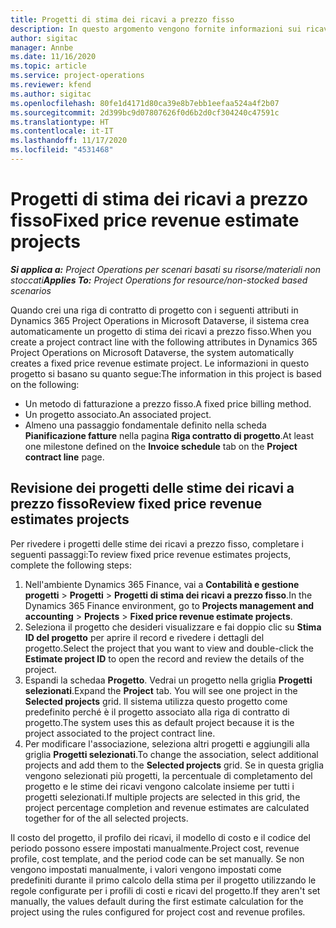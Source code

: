 ```yaml
---
title: Progetti di stima dei ricavi a prezzo fisso
description: In questo argomento vengono fornite informazioni sui ricavi a prezzo fisso nei progetti.
author: sigitac
manager: Annbe
ms.date: 11/16/2020
ms.topic: article
ms.service: project-operations
ms.reviewer: kfend
ms.author: sigitac
ms.openlocfilehash: 80fe1d4171d80ca39e8b7ebb1eefaa524a4f2b07
ms.sourcegitcommit: 2d399bc9d07807626f0d6b2d0cf304240c47591c
ms.translationtype: HT
ms.contentlocale: it-IT
ms.lasthandoff: 11/17/2020
ms.locfileid: "4531468"
---
```

# <a name="fixed-price-revenue-estimate-projects"></a><span data-ttu-id="07327-103">Progetti di stima dei ricavi a prezzo fisso</span><span class="sxs-lookup"><span data-stu-id="07327-103">Fixed price revenue estimate projects</span></span> 

<span data-ttu-id="07327-104">_**Si applica a:** Project Operations per scenari basati su risorse/materiali non stoccati_</span><span class="sxs-lookup"><span data-stu-id="07327-104">_**Applies To:** Project Operations for resource/non-stocked based scenarios_</span></span>

<span data-ttu-id="07327-105">Quando crei una riga di contratto di progetto con i seguenti attributi in Dynamics 365 Project Operations in Microsoft Dataverse, il sistema crea automaticamente un progetto di stima dei ricavi a prezzo fisso.</span><span class="sxs-lookup"><span data-stu-id="07327-105">When you create a project contract line with the following attributes in Dynamics 365 Project Operations on Microsoft Dataverse, the system automatically creates a fixed price revenue estimate project.</span></span> <span data-ttu-id="07327-106">Le informazioni in questo progetto si basano su quanto segue:</span><span class="sxs-lookup"><span data-stu-id="07327-106">The information in this project is based on the following:</span></span>

  - <span data-ttu-id="07327-107">Un metodo di fatturazione a prezzo fisso.</span><span class="sxs-lookup"><span data-stu-id="07327-107">A fixed price billing method.</span></span>
  - <span data-ttu-id="07327-108">Un progetto associato.</span><span class="sxs-lookup"><span data-stu-id="07327-108">An associated project.</span></span>
  - <span data-ttu-id="07327-109">Almeno una passaggio fondamentale definito nella scheda **Pianificazione fatture** nella pagina **Riga contratto di progetto**.</span><span class="sxs-lookup"><span data-stu-id="07327-109">At least one milestone defined on the **Invoice schedule** tab on the **Project contract line** page.</span></span>

## <a name="review-fixed-price-revenue-estimates-projects"></a><span data-ttu-id="07327-110">Revisione dei progetti delle stime dei ricavi a prezzo fisso</span><span class="sxs-lookup"><span data-stu-id="07327-110">Review fixed price revenue estimates projects</span></span>
<span data-ttu-id="07327-111">Per rivedere i progetti delle stime dei ricavi a prezzo fisso, completare i seguenti passaggi:</span><span class="sxs-lookup"><span data-stu-id="07327-111">To review fixed price revenue estimates projects, complete the following steps:</span></span>

1. <span data-ttu-id="07327-112">Nell'ambiente Dynamics 365 Finance, vai a **Contabilità e gestione progetti** > **Progetti** > **Progetti di stima dei ricavi a prezzo fisso**.</span><span class="sxs-lookup"><span data-stu-id="07327-112">In the Dynamics 365 Finance environment, go to **Projects management and accounting** > **Projects** > **Fixed price revenue estimate projects**.</span></span>
2. <span data-ttu-id="07327-113">Seleziona il progetto che desideri visualizzare e fai doppio clic su **Stima ID del progetto** per aprire il record e rivedere i dettagli del progetto.</span><span class="sxs-lookup"><span data-stu-id="07327-113">Select the project that you want to view and double-click the **Estimate project ID** to open the record and review the details of the project.</span></span>
3. <span data-ttu-id="07327-114">Espandi la schedaa **Progetto**. Vedrai un progetto nella griglia **Progetti selezionati**.</span><span class="sxs-lookup"><span data-stu-id="07327-114">Expand the **Project** tab. You will see one project in the **Selected projects** grid.</span></span> <span data-ttu-id="07327-115">Il sistema utilizza questo progetto come predefinito perché è il progetto associato alla riga di contratto di progetto.</span><span class="sxs-lookup"><span data-stu-id="07327-115">The system uses this as default project because it is the project associated to the project contract line.</span></span> 
4. <span data-ttu-id="07327-116">Per modificare l'associazione, seleziona altri progetti e aggiungili alla griglia **Progetti selezionati**.</span><span class="sxs-lookup"><span data-stu-id="07327-116">To change the association, select additional projects and add them to the **Selected projects** grid.</span></span> <span data-ttu-id="07327-117">Se in questa griglia vengono selezionati più progetti, la percentuale di completamento del progetto e le stime dei ricavi vengono calcolate insieme per tutti i progetti selezionati.</span><span class="sxs-lookup"><span data-stu-id="07327-117">If multiple projects are selected in this grid, the project percentage completion and revenue estimates are calculated together for of the all selected projects.</span></span>

  <span data-ttu-id="07327-118">Il costo del progetto, il profilo dei ricavi, il modello di costo e il codice del periodo possono essere impostati manualmente.</span><span class="sxs-lookup"><span data-stu-id="07327-118">Project cost, revenue profile, cost template, and the period code can be set manually.</span></span> <span data-ttu-id="07327-119">Se non vengono impostati manualmente, i valori vengono impostati come predefiniti durante il primo calcolo della stima per il progetto utilizzando le regole configurate per i profili di costi e ricavi del progetto.</span><span class="sxs-lookup"><span data-stu-id="07327-119">If they aren't set manually, the values default during the first estimate calculation for the project using the rules configured for project cost and revenue profiles.</span></span>

